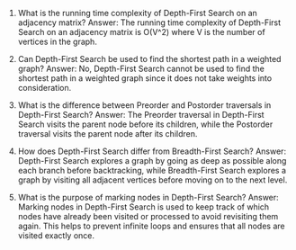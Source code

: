 1. What is the running time complexity of Depth-First Search on an adjacency matrix?
Answer: The running time complexity of Depth-First Search on an adjacency matrix is O(V^2) where V is the number of vertices in the graph.

2. Can Depth-First Search be used to find the shortest path in a weighted graph?
Answer: No, Depth-First Search cannot be used to find the shortest path in a weighted graph since it does not take weights into consideration.

3. What is the difference between Preorder and Postorder traversals in Depth-First Search?
Answer: The Preorder traversal in Depth-First Search visits the parent node before its children, while the Postorder traversal visits the parent node after its children.

4. How does Depth-First Search differ from Breadth-First Search?
Answer: Depth-First Search explores a graph by going as deep as possible along each branch before backtracking, while Breadth-First Search explores a graph by visiting all adjacent vertices before moving on to the next level.

5. What is the purpose of marking nodes in Depth-First Search?
Answer: Marking nodes in Depth-First Search is used to keep track of which nodes have already been visited or processed to avoid revisiting them again. This helps to prevent infinite loops and ensures that all nodes are visited exactly once.